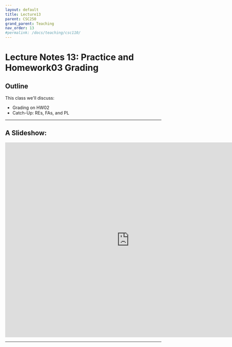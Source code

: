 ```yaml
---
layout: default
title: Lecture13
parent: CSC250
grand_parent: Teaching
nav_order: 13
#permalink: /docs/teaching/csc110/
---  
```


Lecture Notes 13: Practice and Homework03 Grading
=============================================================

  



## Outline ##


This class we'll discuss:

* Grading on HW02
* Catch-Up: REs, FAs, and PL


* * *

A Slideshow:
---------------


<iframe src="https://docs.google.com/presentation/d/e/2PACX-1vTvelUFtzy4-sWNygHCZzV4ewVHVS0zczZ8MStD5hA0x1h3jq9NqzuybW0SRvjtRnJjLZgEuby1IVRj/embed?start=false&loop=false&delayms=60000" frameborder="0" width="800" height="629" allowfullscreen="true" mozallowfullscreen="true" webkitallowfullscreen="true"></iframe>


---


<!-- 
* * *

Visualization of PL and proof of non-regularity
-------------------------------------

<iframe src="https://docs.google.com/presentation/d/e/2PACX-1vRRZfm1ifYjenbt6e3KsWhHmh9A8cdwSXOR7WxPr06WBGRRHrW0H3Hv8IpCACNWru7GXo0lDsle49mK/embed?start=false&loop=false&delayms=60000" frameborder="0" width="960" height="569" allowfullscreen="true" mozallowfullscreen="true" webkitallowfullscreen="true"></iframe>


* * *


#### Homework


**Homework 04** Today, just make sure you understand all the questions. You may start working on them too. -->